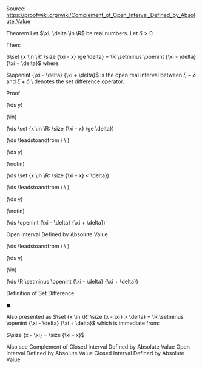 # 

Source: https://proofwiki.org/wiki/Complement_of_Open_Interval_Defined_by_Absolute_Value



Theorem
Let $\xi, \delta \in \R$ be real numbers.
Let $\delta > 0$.

Then:

$\set {x \in \R: \size {\xi - x} \ge \delta} = \R \setminus \openint {\xi - \delta} {\xi + \delta}$
where:

$\openint {\xi - \delta} {\xi + \delta}$ is the open real interval between $\xi - \delta$ and $\xi + \delta$
$\setminus$ denotes the set difference operator.


Proof













\(\ds y\)

\(\in\)







\(\ds \set {x \in \R: \size {\xi - x} \ge \delta}\)














\(\ds \leadstoandfrom \ \ \)





\(\ds y\)

\(\notin\)







\(\ds \set {x \in \R: \size {\xi - x} < \delta}\)














\(\ds \leadstoandfrom \ \ \)





\(\ds y\)

\(\notin\)







\(\ds \openint {\xi - \delta} {\xi + \delta}\)





Open Interval Defined by Absolute Value








\(\ds \leadstoandfrom \ \ \)





\(\ds y\)

\(\in\)







\(\ds \R \setminus \openint {\xi - \delta} {\xi + \delta}\)





Definition of Set Difference



$\blacksquare$


Also presented as
$\set {x \in \R: \size {x - \xi} > \delta} = \R \setminus \openint {\xi - \delta} {\xi + \delta}$
which is immediate from:

$\size {x - \xi} = \size {\xi - x}$


Also see
Complement of Closed Interval Defined by Absolute Value
Open Interval Defined by Absolute Value
Closed Interval Defined by Absolute Value




